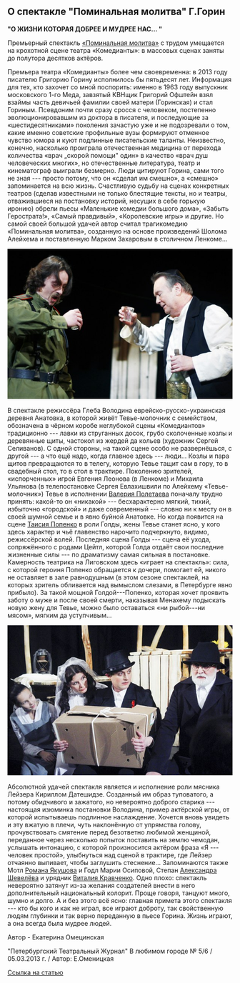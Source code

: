 ## О спектакле "Поминальная молитва" Г.Горин


**"О ЖИЗНИ КОТОРАЯ ДОБРЕЕ И МУДРЕЕ НАС... "**


Премьерный спектакль [«Поминальная молитва»][0] с трудом умещается на крохотной сцене театра «Комедианты»: в массовых сценах заняты до полутора десятков актёров.


Премьера театра «Комедианты» более чем своевременна: в 2013 году писателю Григорию Горину исполнилось бы пятьдесят лет. Информация для тех, кто захочет со мной поспорить: именно в 1963 году выпускник московского 1-го Меда, завзятый КВНщик Григорий Офштейн взял взаймы часть девичьей фамилии своей матери (Горинская) и стал Гориным. Псевдоним почти сразу сросся с человеком, постепенно эволюционировавшим из доктора в писателя, и последующие за «шестидесятниками» поколения зачастую уже и не подозревали о том, какие именно советские профильные вузы формируют отменное чувство юмора и куют подлинные писательские таланты. Неизвестно, конечно, насколько проиграла отечественная медицина от перехода количества «врач „скорой помощи" один» в качество «врач душ человеческих многих», но отечественные литература, театр и кинематограф выиграли безмерно. Люди цитируют Горина, сами того не зная --- просто потому, что он «сделал им смешно», а «смешно» запоминается на всю жизнь. Счастливую судьбу на сценах конкретных театров (сделав известными не только блестящие тексты, но и театры, отважившиеся на постановку историй, несущих в себе горькую иронию) обрели пьесы «Маленькие комедии большого дома», «Забыть Герострата!», «Самый правдивый», «Королевские игры» и другие. Но самой своей большой удачей автор считал трагикомедию «Поминальная молитва», созданную на основе произведений Шолома Алейхема и поставленную Марком Захаровым в столичном Ленкоме...


![](image-01.jpg)


В спектакле режиссёра Глеба Володина еврейско-русско-украинская деревня Анатовка, в которой живёт Тевье-молочник с семейством, обозначена в чёрном коробе неглубокой сцены «Комедиантов» традиционно --- лавки из струганных досок, грубо сколоченные козлы и деревянные щиты, частокол из жердей да кольев (художник Сергей Селиванов). С одной стороны, на такой сцене особо не развернёшься, с другой --- а что ещё надо, когда главное здесь --- люди... Козлы и пара щитов превращаются то в телегу, которую Тевье тащит сам в гору, то в свадебный стол, то в стол в трактире. Поколению зрителей, «испорченных» игрой Евгения Леонова (в Ленкоме) и Михаила Ульянова (в телепостановке Сергея Евлахишвили по Алейхему «Тевье-молочник») Тевье в исполнении [Валерия Полетаева][1] поначалу трудно принять: какой-то он «никакой» --- бесхарактерно мягкий, тихий, избыточно «городской» и даже современный --- словно ни к месту он в своей шумной семье и в явно буйной Анатовке. Но когда появится на сцене [Таисия Попенко][2] в роли Голды, жены Тевье станет ясно, у кого здесь характер и чьё главенство нарочито подчеркнуто, видимо, режиссёрской волей. Последняя сцена Голды --- сцена её ухода, сопряжённого с родами Цейтл, которой Голда отдаёт свои последние жизненные силы --- по драматизму самая сильная в постановке. Камерность театрика на Лиговском здесь «играет на спектакль»: сила, с которой героиня Попенко обращается к дочери, помогает ей, никого не оставляет в зале равнодушным (в этом сезоне спектаклей, на которых зритель обливается над вымыслом слезами, в Петербурге явно прибыло). За такой мощной Голдой---Попенко, которая хочет проявить заботу о муже и после своей смерти, наказывая Менахему подыскать новую жену для Тевье, можно было оставаться «ни рыбой---ни мясом», мягким да уступчивым...


![](..\retsenziya-eleny-dobryakovoi-o-premernom-spektakle-pominalnaya-molitva\image-01.jpg)


Абсолютной удачей спектакля является и исполнение роли мясника Лейзера Кириллом Датешидзе. Созданный им образ туповатого, а потому обидчивого и зажатого, но невероятно доброго старика --- настоящая изюминка постановки Володина, пример актёрской игры, от которой испытываешь подлинное наслаждение. Хочется вновь увидеть и эту вжатую в плечи, чуть наклонённую от упрямства голову, прочувствовать смятение перед безответно любимой женщиной, переданное через несколько попыток поставить на землю чемодан, услышать интонацию, с которой произносится актёром фраза «Я --- человек простой», улыбнуться над сценой в трактире, где Лейзер отчаянно выпивает, чтобы заглушить стеснение... Запоминаются также Мотл [Романа Якушова][3] и Годл Марии Осиповой, Степан [Александра Шевелёва][4] и урядник [Виталия Кравченко][5]. Одно плохо: спектакль невероятно затянут из-за желания создателей внести в него дополнительный национальный колорит. Проще говоря, танцуют много, шумно и долго. А и без этого всё ясно: главная примета этого спектакля --- кто бы кого и как не играл, все играют доброту, так свойственную людям глубинки и так верно переданную в пьесе Горина. Жизнь играют, а она всегда была мудрее людей.


Автор - Екатерина Омецинская


"Петербургский Театральный Журнал" В любимом городе № 5/6 / 05.03.2013 г. / Автор: Е.Оменицкая


[Ссылка на статью][6]

[0]: ../../performance/pominalnaya-molitva "Поминальная молитва"
[1]: ../../person/valerii-poletaev "Валерий Полетаев"
[2]: ../../person/taisiya-popenko "Таисия Попенко"
[3]: ../../person/roman-yakushov "Роман Якушов"
[4]: ../../person/aleksandr-shevelyov "Александр Шевелёв"
[5]: ../../person/vitalii-kravchenko "Виталий Кравченко"
[6]: http://ptj.spb.ru/pressa/o-zhizni-kotoraya-dobree-i-mudree-nas/